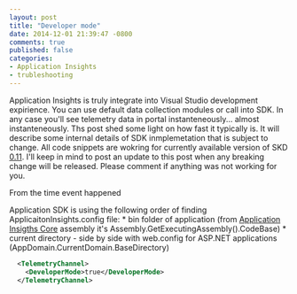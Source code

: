 ```yaml
---
layout: post
title: "Developer mode"
date: 2014-12-01 21:39:47 -0800
comments: true
published: false
categories: 
- Application Insights
- trubleshooting
---
```

Application Insights is truly integrate into Visual Studio development expirience. You can use default data collection modules or call into SDK. In any case you'll see telemetry data in portal instanteneously... almost instanteneously. Ths post shed some light on how fast it typically is.  It will describe some internal details of SDK inmplemetation that is subject to change. All code snippets are wokring for currently available version of SKD [0.11](http://www.nuget.org/packages/Microsoft.ApplicationInsights/0.11.1-build00694). I'll keep in mind to post an update to this post when any breaking change will be released. Please comment if anything was not working for you.

From the time event happened 

Application SDK is using the following order of finding ApplicaitonInsights.config file:
	* bin folder of application (from [Application Insigths Core](http://www.nuget.org/packages/Microsoft.ApplicationInsights/0.11.1-build00694) assembly it's Assembly.GetExecutingAssembly().CodeBase)
	* current directory - side by side with web.config for ASP.NET applications (AppDomain.CurrentDomain.BaseDirectory)

``` xml
  <TelemetryChannel>
    <DeveloperMode>true</DeveloperMode>
  </TelemetryChannel>
  ``` 